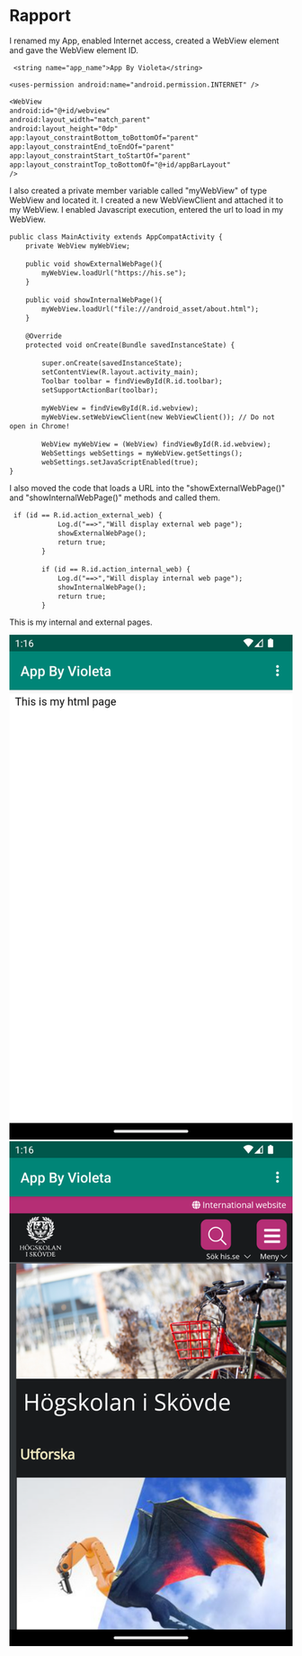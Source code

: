 
# Rapport
I renamed my App, enabled Internet access, created a WebView element and gave the WebView element ID.
```
 <string name="app_name">App By Violeta</string>
```

```
<uses-permission android:name="android.permission.INTERNET" />
```

```
<WebView
android:id="@+id/webview"
android:layout_width="match_parent"
android:layout_height="0dp"
app:layout_constraintBottom_toBottomOf="parent"
app:layout_constraintEnd_toEndOf="parent"
app:layout_constraintStart_toStartOf="parent"
app:layout_constraintTop_toBottomOf="@+id/appBarLayout"
/>
```

I also created a private member variable called "myWebView" of type WebView and located it.
I created a new WebViewClient and attached it to my WebView.
I enabled Javascript execution, entered the url to load in my WebView.

```
public class MainActivity extends AppCompatActivity {
    private WebView myWebView;

    public void showExternalWebPage(){
        myWebView.loadUrl("https://his.se");
    }

    public void showInternalWebPage(){
        myWebView.loadUrl("file:///android_asset/about.html");
    }

    @Override
    protected void onCreate(Bundle savedInstanceState) {

        super.onCreate(savedInstanceState);
        setContentView(R.layout.activity_main);
        Toolbar toolbar = findViewById(R.id.toolbar);
        setSupportActionBar(toolbar);

        myWebView = findViewById(R.id.webview);
        myWebView.setWebViewClient(new WebViewClient()); // Do not open in Chrome!

        WebView myWebView = (WebView) findViewById(R.id.webview);
        WebSettings webSettings = myWebView.getSettings();
        webSettings.setJavaScriptEnabled(true);
}
```
I also moved the code that loads a URL into the "showExternalWebPage()" and "showInternalWebPage()" methods
and called them.

```
 if (id == R.id.action_external_web) {
            Log.d("==>","Will display external web page");
            showExternalWebPage();
            return true;
        }

        if (id == R.id.action_internal_web) {
            Log.d("==>","Will display internal web page");
            showInternalWebPage();
            return true;
        }
```

This is my internal and external pages.

![](internal.png)
![](external4.png)
